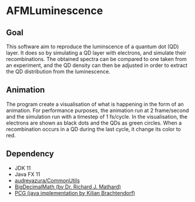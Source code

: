 # AFMLuminescence

## Goal

This software aim to reproduce the luminscence of a quantum dot (QD) layer. It does so by simulating a QD layer with electrons, and simulate their recombinations. The obtained spectra can be compared to one taken from an experiment, and the QD density can then be adjusted in order to extract the QD distribution from the luminescence.

## Animation

The program create a visualisation of what is happening in the form of an animation. For performance purposes, the animation run at 2 frame/second and the simulation run with a timestep of 1 fs/cycle. In the visualisation, the electrons are shown as black dots and the QDs as green circles. When a recombination occurs in a QD during the last cycle, it change its color to red.

## Dependency

* JDK 11
* Java FX 11
* [audreyazura/CommonUtils](https://github.com/audreyazura/CommonUtils)
* [BigDecimalMath (by Dr. Richard J. Mathard)](https://arxiv.org/abs/0908.3030v4)
* [PCG (java implementation by Kilian Brachtendorf)](https://github.com/KilianB/pcg-java)
